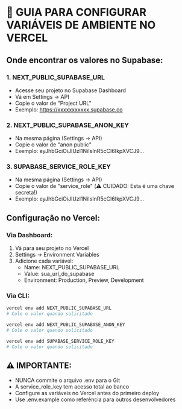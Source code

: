 # 🔑 GUIA PARA CONFIGURAR VARIÁVEIS DE AMBIENTE NO VERCEL

## Onde encontrar os valores no Supabase:

### 1. NEXT_PUBLIC_SUPABASE_URL
- Acesse seu projeto no Supabase Dashboard
- Vá em Settings → API
- Copie o valor de "Project URL"
- Exemplo: https://xxxxxxxxxxx.supabase.co

### 2. NEXT_PUBLIC_SUPABASE_ANON_KEY  
- Na mesma página (Settings → API)
- Copie o valor de "anon public"
- Exemplo: eyJhbGciOiJIUzI1NiIsInR5cCI6IkpXVCJ9...

### 3. SUPABASE_SERVICE_ROLE_KEY
- Na mesma página (Settings → API)  
- Copie o valor de "service_role" (⚠️ CUIDADO: Esta é uma chave secreta!)
- Exemplo: eyJhbGciOiJIUzI1NiIsInR5cCI6IkpXVCJ9...

## Configuração no Vercel:

### Via Dashboard:
1. Vá para seu projeto no Vercel
2. Settings → Environment Variables
3. Adicione cada variável:
   - Name: NEXT_PUBLIC_SUPABASE_URL
   - Value: sua_url_do_supabase
   - Environment: Production, Preview, Development

### Via CLI:
```bash
vercel env add NEXT_PUBLIC_SUPABASE_URL
# Cole o valor quando solicitado

vercel env add NEXT_PUBLIC_SUPABASE_ANON_KEY  
# Cole o valor quando solicitado

vercel env add SUPABASE_SERVICE_ROLE_KEY
# Cole o valor quando solicitado
```

## ⚠️ IMPORTANTE:
- NUNCA commite o arquivo .env para o Git
- A service_role_key tem acesso total ao banco
- Configure as variáveis no Vercel antes do primeiro deploy
- Use .env.example como referência para outros desenvolvedores